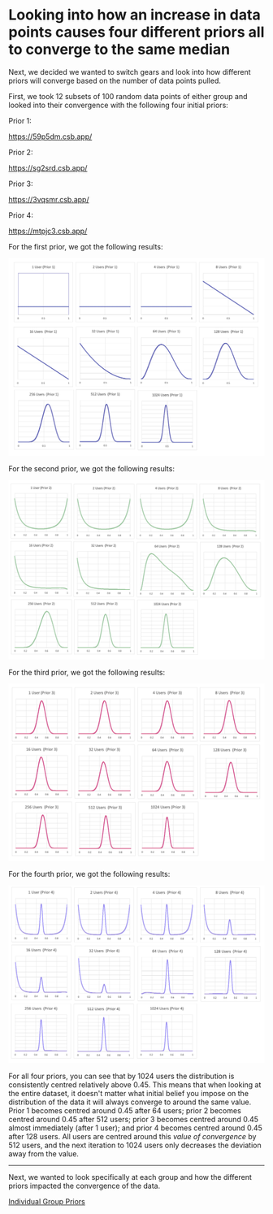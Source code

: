 # Looking into how an increase in data points causes four different priors all to converge to the same median

Next, we decided we wanted to switch gears and look into how different priors will converge based on the number of data points pulled. 

First, we took 12 subsets of 100 random data points of either group and looked into their convergence with the following four initial priors:

<!--- ![priors](https://github.com/EvaGostiuk/MAT4376-project-2-team-3/blob/master/AB_DataSet/images/priors.png?raw=true) -->

Prior 1: 

https://59p5dm.csb.app/

Prior 2:

https://sg2srd.csb.app/

Prior 3: 

https://3vqsmr.csb.app/

Prior 4: 

https://mtpjc3.csb.app/

For the first prior, we got the following results:

![priors1 - all](https://github.com/EvaGostiuk/MAT4376-project-2-team-3/blob/master/AB_DataSet/images/prior1_all.png?raw=true)

For the second prior, we got the following results:

![priors2 - all](https://github.com/EvaGostiuk/MAT4376-project-2-team-3/blob/master/AB_DataSet/images/prior2_all.png?raw=true)

For the third prior, we got the following results:

![priors3 - all](https://github.com/EvaGostiuk/MAT4376-project-2-team-3/blob/master/AB_DataSet/images/prior3_all.png?raw=true)

For the fourth prior, we got the following results:

![priors4 - all](https://github.com/EvaGostiuk/MAT4376-project-2-team-3/blob/master/AB_DataSet/images/prior4_all.png?raw=true)

For all four priors, you can see that by 1024 users the distribution is consistently centred relatively above 0.45. This means that when looking at the entire dataset, it doesn't matter what initial belief you impose on the distribution of the data it will always converge to around the same value. Prior 1 becomes centred around 0.45 after 64 users; prior 2 becomes centred around 0.45 after 512 users; prior 3 becomes centred around 0.45 almost immediately (after 1 user); and prior 4 becomes centred around 0.45 after 128 users. All users are centred around this *value of convergence* by 512 users, and the next iteration to 1024 users only decreases the deviation away from the value. 

---

Next, we wanted to look specifically at each group and how the different priors impacted the convergence of the data.

[Individual Group Priors](https://github.com/EvaGostiuk/MAT4376-project-2-team-3/blob/master/AB_DataSet/task_1/04-Individual_Group_Priors.md)
